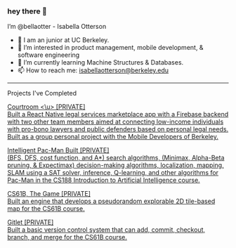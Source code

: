 <h3>
  hey there 👋
</h3>

I’m @bellaotter - Isabella Otterson
- 💞️ I am an junior at UC Berkeley.
- 👀 I’m interested in product management, mobile development, & software engineering
- 🌱 I’m currently learning Machine Structures & Databases.
- 📫 How to reach me: isabellaotterson@berkeley.edu

---
Projects I've Completed 

<u> Courtroom <\u> [PRIVATE]  <br>
Built a React Native legal services marketplace app with a Firebase backend with two other team members aimed at connecting low-income individuals with pro-bono lawyers and public defenders based on personal legal needs. Built as a group personal project with the Mobile Developers of Berkeley.

Intelligent Pac-Man Built [PRIVATE] <br>
(BFS, DFS, cost function, and A*) search algorithms, (Minimax, Alpha-Beta pruning, & Expectimax) decision-making algorithms, localization, mapping, SLAM using a SAT solver, inference, Q-learning, and other algorithms for Pac-Man in the CS188 Introduction to Artificial Intelligence course.

CS61B, The Game [PRIVATE] <br>
Built an engine that develops a pseudorandom explorable 2D tile-based map for the CS61B course.

Gitlet [PRIVATE] <br>
Built a basic version control system that can add, commit, checkout, branch, and merge for the CS61B course.

